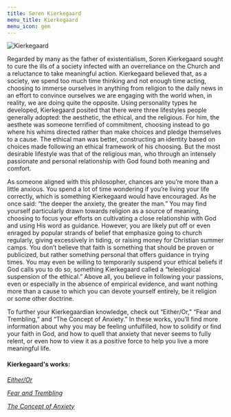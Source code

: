 ```yaml
---
title: Søren Kierkegaard
menu_title: Kierkegaard
menu_icon: gem
---
```

<div class="aside">
<img align="middle" alt="Kierkegaard" src="https://upload.wikimedia.org/wikipedia/commons/8/89/Kierkegaard.jpg?20060611000724">
</div>

Regarded by many as the father of existentialism, Soren Kierkegaard sought to cure the ills of a society infected with an overreliance on the Church and a reluctance to take meaningful action. Kierkegaard believed that, as a society, we spend too much time thinking and not enough time acting, choosing to immerse ourselves in anything from religion to the daily news in an effort to convince ourselves we are engaging with the world when, in reality, we are doing quite the opposite. Using personality types he developed, Kierkegaard posited that there were three lifestyles people generally adopted: the aesthetic, the ethical, and the religious. For him, the aesthete was someone terrified of commitment, choosing instead to go where his whims directed rather than make choices and pledge themselves to a cause. The ethical man was better, constructing an identity based on choices made following an ethical framework of his choosing. But the most desirable lifestyle was that of the religious man, who through an intensely passionate and personal relationship with God found both meaning and comfort. 

As someone aligned with this philosopher, chances are you’re more than a little anxious. You spend a lot of time wondering if you’re living your life correctly, which is something Kierkegaard would have encouraged. As he once said: “the deeper the anxiety, the greater the man.” You may find yourself particularly drawn towards religion as a source of meaning, choosing to focus your efforts on cultivating a close relationship with God and using His word as guidance. However, you are likely put off or even enraged by popular strands of belief that emphasize going to church regularly, giving excessively in tiding, or raising money for Christian summer camps. You don’t believe that faith is something that should be proven or publicized, but rather something personal that offers guidance in trying times. You may even be willing to temporarily suspend your ethical beliefs if God calls you to do so, something Kierkegaard called a “teleological suspension of the ethical.” Above all, you believe in following your passions, even or especially in the absence of empirical evidence, and want nothing more than a cause to which you can devote yourself entirely, be it religion or some other doctrine. 

To further your Kierkegaardian knowledge, check out “Either/Or,” “Fear and Trembling,” and “The Concept of Anxiety.” In these works, you’ll find more information about why you may be feeling unfulfilled, how to solidify or find your faith in God, and how to quell that anxiety that never seems to fully relent, or even how to view it as a positive force to help you live a more meaningful life.


#### Kierkegaard's works:

[_Either/Or_](https://www.amazon.com/Either-Fragment-Life-Penguin-Classics/dp/0140445773/ref=sr_1_2?keywords=either%2For&qid=1650842238&sr=8-2)


[_Fear and Trembling_](https://www.amazon.com/Fear-Trembling-Dialectical-Johannes-Silentio-ebook/dp/B002RI97SO/ref=sr_1_1?crid=2IX9T9J647L8N&keywords=Fear+and+trembling&qid=1650842259&sprefix=fear+and+trembling%2Caps%2C88&sr=8-1)


[_The Concept of Anxiety_](https://www.amazon.com/Concept-Anxiety-Psychologically-Deliberation-Kierkegaards/dp/0691020116/ref=sr_1_1?crid=IKETOO5KDVA&keywords=the+concept+of+anxiety&qid=1650842284&sprefix=the+concept+of+anxiety%2Caps%2C89&sr=8-1)